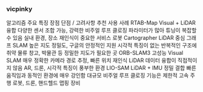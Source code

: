 ### vicpinky

알고리즘	주요 특징	장점	단점 / 고려사항	추천 사용 사례
RTAB-Map	Visual + LiDAR 융합	다양한 센서 조합 가능, 강력한 비주얼 루프 클로징	파라미터가 많아 튜닝이 복잡할 수 있음	실내 환경, 장소 재인식이 중요한 서비스 로봇
Cartographer	LiDAR 중심 그래프 SLAM	높은 지도 정밀도, 구글의 안정적인 지원	시각적 특징이 없는 반복적인 구조에 취약	물류 창고, 박물관 등 정밀한 지도가 필요한 곳
ORB-SLAM3	고성능 Visual SLAM	매우 정확한 카메라 경로 추정, 빠른 위치 재인식	LiDAR 데이터 융합이 직접적이지 않음	AR, 드론, 시각적 특징이 풍부한 환경
LIO-SAM	LiDAR + IMU 정밀 결합	빠른 움직임과 동적인 환경에 매우 강인함	대규모 비주얼 루프 클로징 기능은 제한적	고속 주행 로봇, 드론, 핸드헬드 맵핑 장비


